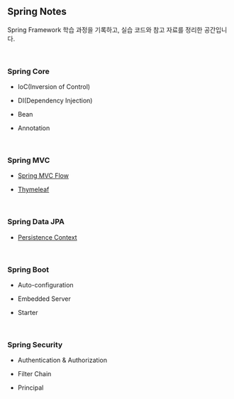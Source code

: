 ## Spring Notes
Spring Framework 학습 과정을 기록하고, 실습 코드와 참고 자료를 정리한 공간입니다.

<br>


### Spring Core
- IoC(Inversion of Control)

- DI(Dependency Injection)

- Bean

- Annotation
  
<br>

### Spring MVC
- [Spring MVC Flow](https://velog.io/@woomin-wang/Spring-Spring-MVC-Flow)

- [Thymeleaf](https://github.com/Woomin-Wang/spring/blob/main/spring-mvc/thymeleaf.md)

<br>


### Spring Data JPA

- [Persistence Context](https://github.com/Woomin-Wang/spring/blob/main/spring-data-jpa/persistence-context.md)
  
<br>


### Spring Boot

- Auto-configuration

- Embedded Server

- Starter
  
<br>


### Spring Security

- Authentication & Authorization

- Filter Chain

- Principal
  
<br>
